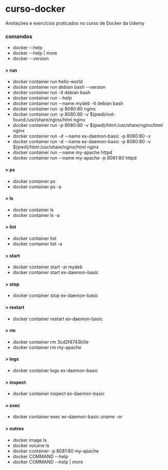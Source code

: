 # curso-docker
Anotações e exercícios praticados no curso de Docker da Udemy  

### comandos
- docker --help  
- docker --help | more  
- docker --version  

#### > run
- docker container run hello-world  
- docker container run debian bash --version  
- docker container run -it debian bash  
- docker container run --help  
- docker container run --name mydeb -it debian bash    
- docker container run -p 8080:80 nginx  
- docker container run -p 8080:80 -v $(pwd)/not-found:/usr/share/nginx/html nginx  
- docker container run -p 8080:80 -v $(pwd)/html:/usr/share/nginx/html nginx  
- docker container run -d --name ex-daemon-basic -p 8080:80 -v   
- docker container run -d --name ex-daemon-basic -p 8080:80 -v $(pwd)/html:/usr/share/nginx/html nginx  
- docker container run --name my-apache httpd  
- docker container run --name my-apache -p 8081:80 httpd  

#### > ps
- docker container ps  
- docker container ps -a  

#### > ls
- docker container ls  
- docker container ls -a  

#### > list
- docker container list  
- docker container list -a  

#### > start
- docker container start -ai mydeb  
- docker container start ex-daemon-basic  

#### > stop
- docker container stop ex-daemon-basic  

#### > restart
- docker container restart ex-daemon-basic  

#### > rm
- docker container rm 3cd2f4743b0e  
- docker container rm my-apache  

#### > logs
- docker container logs ex-daemon-basic  

#### > inspect
- docker container inspect ex-daemon-basic  

#### > exec
- docker container exec ex-daemon-basic uname -or  

#### > outros
- docker image  ls  
- docker volume ls  
- docker container -p 8081:80 my-apache  
- docker COMMAND --help  
- docker COMMAND --help | more  
